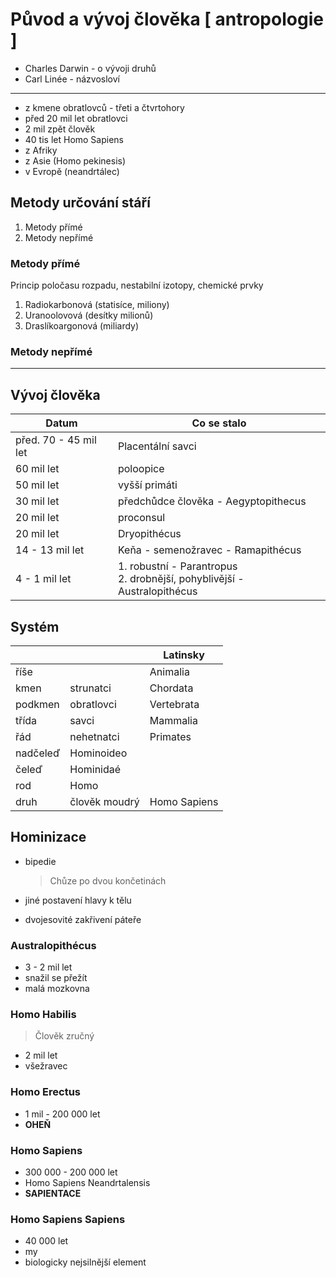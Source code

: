 # Původ a vývoj člověka [ antropologie ]

- Charles Darwin - o vývoji druhů
- Carl Linée - názvosloví

---

- z kmene obratlovců - třeti a  čtvrtohory
- před 20 mil let obratlovci
- 2 mil zpět člověk
- 40 tis let Homo Sapiens
- z Afriky
- z Asie (Homo pekinesis)
- v Evropě (neandrtálec)

## Metody určování stáří

1. Metody přímé
2. Metody nepřímé

### Metody přímé

Princip poločasu rozpadu, nestabilní izotopy, chemické prvky

1. Radiokarbonová (statisíce, miliony)
2. Uranoolovová (desítky milionů)
3. Draslíkoargonová (miliardy)

### Metody nepřímé

---

## Vývoj člověka

| Datum                 | Co se stalo                                                  |
| --------------------- | ------------------------------------------------------------ |
| před. 70 - 45 mil let | Placentální savci                                            |
| 60 mil let            | poloopice                                                    |
| 50 mil let            | vyšší primáti                                                |
| 30 mil let            | předchůdce člověka - Aegyptopithecus                         |
| 20 mil let            | proconsul                                                    |
| 20 mil let            | Dryopithécus                                                 |
| 14 - 13 mil let       | Keňa - semenožravec - Ramapithécus                           |
| 4 - 1 mil let         | 1. robustní - Parantropus<br />2. drobnější, pohyblivější - Australopithécus |

## Systém

|          |               | Latinsky     |
| -------- | ------------- | ------------ |
| říše     |               | Animalia     |
| kmen     | strunatci     | Chordata     |
| podkmen  | obratlovci    | Vertebrata   |
| třída    | savci         | Mammalia     |
| řád      | nehetnatci    | Primates     |
| nadčeleď | Hominoideo    |              |
| čeleď    | Hominidaé     |              |
| rod      | Homo          |              |
| druh     | člověk moudrý | Homo Sapiens |

## Hominizace

- bipedie

  > Chůze po dvou končetinách

- jiné postavení hlavy k tělu

- dvojesovité zakřivení páteře

### Australopithécus

- 3 - 2 mil let
- snažil se přežít
- malá mozkovna

### Homo Habilis

> Člověk zručný

- 2 mil let
- všežravec

### Homo Erectus

- 1 mil - 200 000 let
- **OHEŇ**

### Homo Sapiens

- 300 000 - 200 000 let
- Homo Sapiens Neandrtalensis
- **SAPIENTACE**

### Homo Sapiens Sapiens

- 40 000 let
- my
- biologicky nejsilnější element

